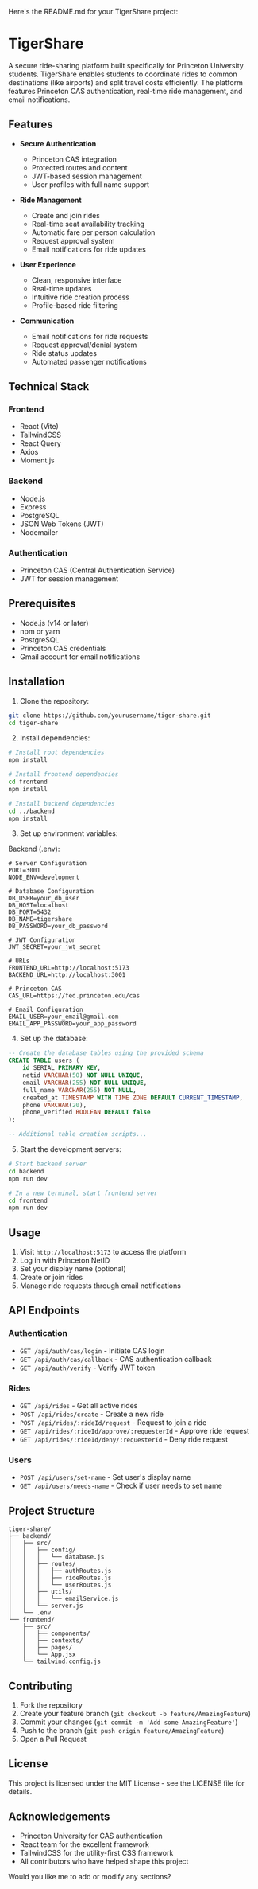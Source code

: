 Here's the README.md for your TigerShare project:

# TigerShare

A secure ride-sharing platform built specifically for Princeton University students. TigerShare enables students to coordinate rides to common destinations (like airports) and split travel costs efficiently. The platform features Princeton CAS authentication, real-time ride management, and email notifications.

## Features

* **Secure Authentication**
   * Princeton CAS integration
   * Protected routes and content
   * JWT-based session management
   * User profiles with full name support

* **Ride Management**
   * Create and join rides
   * Real-time seat availability tracking
   * Automatic fare per person calculation
   * Request approval system
   * Email notifications for ride updates

* **User Experience**
   * Clean, responsive interface
   * Real-time updates
   * Intuitive ride creation process
   * Profile-based ride filtering

* **Communication**
   * Email notifications for ride requests
   * Request approval/denial system
   * Ride status updates
   * Automated passenger notifications

## Technical Stack

### Frontend
* React (Vite)
* TailwindCSS
* React Query
* Axios
* Moment.js

### Backend
* Node.js
* Express
* PostgreSQL
* JSON Web Tokens (JWT)
* Nodemailer

### Authentication
* Princeton CAS (Central Authentication Service)
* JWT for session management

## Prerequisites
* Node.js (v14 or later)
* npm or yarn
* PostgreSQL
* Princeton CAS credentials
* Gmail account for email notifications

## Installation

1. Clone the repository:
```bash
git clone https://github.com/yourusername/tiger-share.git
cd tiger-share
```

2. Install dependencies:
```bash
# Install root dependencies
npm install

# Install frontend dependencies
cd frontend
npm install

# Install backend dependencies
cd ../backend
npm install
```

3. Set up environment variables:

Backend (.env):
```env
# Server Configuration
PORT=3001
NODE_ENV=development

# Database Configuration
DB_USER=your_db_user
DB_HOST=localhost
DB_PORT=5432
DB_NAME=tigershare
DB_PASSWORD=your_db_password

# JWT Configuration
JWT_SECRET=your_jwt_secret

# URLs
FRONTEND_URL=http://localhost:5173
BACKEND_URL=http://localhost:3001

# Princeton CAS
CAS_URL=https://fed.princeton.edu/cas

# Email Configuration
EMAIL_USER=your_email@gmail.com
EMAIL_APP_PASSWORD=your_app_password
```

4. Set up the database:
```sql
-- Create the database tables using the provided schema
CREATE TABLE users (
    id SERIAL PRIMARY KEY,
    netid VARCHAR(50) NOT NULL UNIQUE,
    email VARCHAR(255) NOT NULL UNIQUE,
    full_name VARCHAR(255) NOT NULL,
    created_at TIMESTAMP WITH TIME ZONE DEFAULT CURRENT_TIMESTAMP,
    phone VARCHAR(20),
    phone_verified BOOLEAN DEFAULT false
);

-- Additional table creation scripts...
```

5. Start the development servers:
```bash
# Start backend server
cd backend
npm run dev

# In a new terminal, start frontend server
cd frontend
npm run dev
```

## Usage

1. Visit `http://localhost:5173` to access the platform
2. Log in with Princeton NetID
3. Set your display name (optional)
4. Create or join rides
5. Manage ride requests through email notifications

## API Endpoints

### Authentication
* `GET /api/auth/cas/login` - Initiate CAS login
* `GET /api/auth/cas/callback` - CAS authentication callback
* `GET /api/auth/verify` - Verify JWT token

### Rides
* `GET /api/rides` - Get all active rides
* `POST /api/rides/create` - Create a new ride
* `POST /api/rides/:rideId/request` - Request to join a ride
* `GET /api/rides/:rideId/approve/:requesterId` - Approve ride request
* `GET /api/rides/:rideId/deny/:requesterId` - Deny ride request

### Users
* `POST /api/users/set-name` - Set user's display name
* `GET /api/users/needs-name` - Check if user needs to set name

## Project Structure
```
tiger-share/
├── backend/
│   ├── src/
│   │   ├── config/
│   │   │   └── database.js
│   │   ├── routes/
│   │   │   ├── authRoutes.js
│   │   │   ├── rideRoutes.js
│   │   │   └── userRoutes.js
│   │   ├── utils/
│   │   │   └── emailService.js
│   │   └── server.js
│   └── .env
└── frontend/
    ├── src/
    │   ├── components/
    │   ├── contexts/
    │   ├── pages/
    │   └── App.jsx
    └── tailwind.config.js
```

## Contributing
1. Fork the repository
2. Create your feature branch (`git checkout -b feature/AmazingFeature`)
3. Commit your changes (`git commit -m 'Add some AmazingFeature'`)
4. Push to the branch (`git push origin feature/AmazingFeature`)
5. Open a Pull Request

## License
This project is licensed under the MIT License - see the LICENSE file for details.

## Acknowledgements
* Princeton University for CAS authentication
* React team for the excellent framework
* TailwindCSS for the utility-first CSS framework
* All contributors who have helped shape this project

Would you like me to add or modify any sections?
